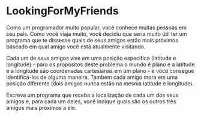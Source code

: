 # LookingForMyFriends

Como um programador muito popular, você conhece muitas pessoas em seu país. Como você viaja muito, você decidiu que seria muito útil ter um programa que te dissesse quais de seus amigos estão mais próximos baseado em qual amigo você está atualmente visitando.

Cada um de seus amigos vive em uma posição específica (latitude e longitude) - para os propósitos deste problema o mundo é plano e a latitude e a longitude são coordenadas cartesianas em um plano - e você consegue identificá-los de alguma maneira. Também cada amigo mora em uma posição diferente (dois amigos nunca estão na mesma latitude e longitude).

Escreva um programa que receba a localização de cada um dos seus amigos e, para cada um deles, você indique quais são os outros três amigos mais próximos a ele.
